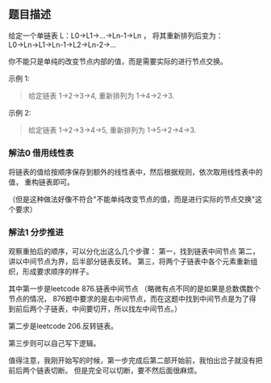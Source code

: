 ## 题目描述
给定一个单链表 L：L0→L1→…→Ln-1→Ln ，
将其重新排列后变为： L0→Ln→L1→Ln-1→L2→Ln-2→…

你不能只是单纯的改变节点内部的值，而是需要实际的进行节点交换。

示例 1:

>给定链表 1->2->3->4, 重新排列为 1->4->2->3.

示例 2:

>给定链表 1->2->3->4->5, 重新排列为 1->5->2->4->3.


### 解法0 借用线性表
将链表的值给按顺序保存到额外的线性表中，然后根据规则，依次取用线性表中的值，
重构链表即可。

（但是这种做法好像不符合"不能单纯改变节点的值，而是进行实际的节点交换"这个要求）

### 解法1 分步推进
观察重拍后的顺序，可以分化出这么几个步骤：
第一，找到链表中间节点
第二，讲以中间节点为界，后半部分链表反转。
第三，将两个子链表中各个元素重新组织，形成要求顺序的样子。

其中第一步是leetcode 876.链表中间节点
（略微有点不同的是如果是总数偶数个节点的情况，
876题中要求的是右中间节点，而在这题中找到中间节点是为了得到前后两个子链表，中间要切开，所以找左中间节点。）

第二步是leetcode 206.反转链表。

第三步则可以自己写下逻辑。

值得注意，我刚开始写的时候，第一步完成后第二部开始前，我怕出岔子就没有把前后两个链表切断。
但是完全可以切断，要不然后面很麻烦。
